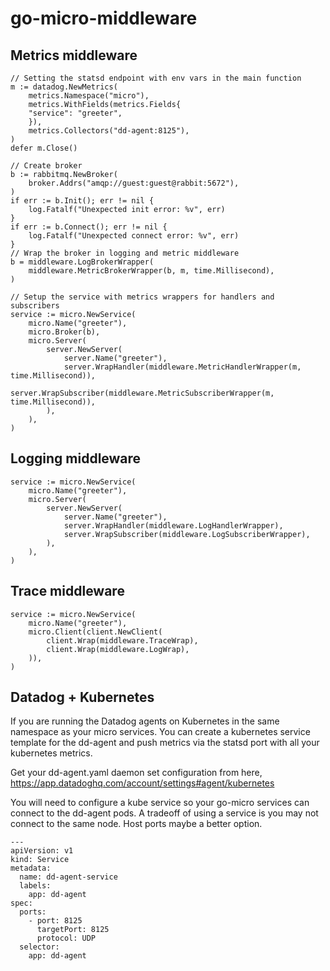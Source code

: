 # go-micro-middleware

## Metrics middleware

```
// Setting the statsd endpoint with env vars in the main function
m := datadog.NewMetrics(
    metrics.Namespace("micro"),
    metrics.WithFields(metrics.Fields{
    "service": "greeter",
    }),
    metrics.Collectors("dd-agent:8125"),
)
defer m.Close()

// Create broker
b := rabbitmq.NewBroker(
    broker.Addrs("amqp://guest:guest@rabbit:5672"),
)
if err := b.Init(); err != nil {
    log.Fatalf("Unexpected init error: %v", err)
}
if err := b.Connect(); err != nil {
    log.Fatalf("Unexpected connect error: %v", err)
}
// Wrap the broker in logging and metric middleware
b = middleware.LogBrokerWrapper(
    middleware.MetricBrokerWrapper(b, m, time.Millisecond),
)

// Setup the service with metrics wrappers for handlers and subscribers
service := micro.NewService(
    micro.Name("greeter"),
    micro.Broker(b),
    micro.Server(
        server.NewServer(
            server.Name("greeter"),
            server.WrapHandler(middleware.MetricHandlerWrapper(m, time.Millisecond)),
            server.WrapSubscriber(middleware.MetricSubscriberWrapper(m, time.Millisecond)),
        ),
    ),
)
```

## Logging middleware

```
service := micro.NewService(
    micro.Name("greeter"),
    micro.Server(
        server.NewServer(
            server.Name("greeter"),
            server.WrapHandler(middleware.LogHandlerWrapper),
            server.WrapSubscriber(middleware.LogSubscriberWrapper),
        ),
    ),
)
```


## Trace middleware

```
service := micro.NewService(
    micro.Name("greeter"),
    micro.Client(client.NewClient(
        client.Wrap(middleware.TraceWrap),
        client.Wrap(middleware.LogWrap),
    )),
)
```

## Datadog + Kubernetes

If you are running the Datadog agents on Kubernetes in the same namespace as your micro services.  You can create a kubernetes service template for the dd-agent and push metrics via the statsd port with all your kubernetes metrics.

Get your dd-agent.yaml daemon set configuration from here, https://app.datadoghq.com/account/settings#agent/kubernetes

You will need to configure a kube service so your go-micro services can connect to the dd-agent pods.  A tradeoff of using a service is you may not connect to the same node. Host ports maybe a better option.

```
---
apiVersion: v1
kind: Service
metadata:
  name: dd-agent-service
  labels:
    app: dd-agent
spec:
  ports:
    - port: 8125
      targetPort: 8125
      protocol: UDP
  selector:
    app: dd-agent
```
